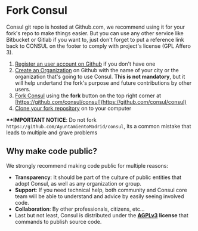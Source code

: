 # Fork Consul

Consul git repo is hosted at Github.com, we recommend using it for your fork's repo to make things easier. But you can use any other service like Bitbucket or Gitlab if you want to, just don't forget to put a reference link back to CONSUL on the footer to comply with project's license \(GPL Affero 3\).

1. [Register an user account on Github](https://github.com/join) if you don't have one
2. [Create an Organization](https://help.github.com/articles/creating-a-new-organization-from-scratch/) on Github with the name of your city or the organization that's going to use Consul. **This is not mandatory**, but it will help undertand the fork's purpose and future contributions by other users.
3. [Fork Consul](https://help.github.com/articles/fork-a-repo/) using the **fork** button on the top right corner at [https://github.com/consul/consul](https://github.com/consul/consul)
4. [Clone your fork repository](https://help.github.com/articles/cloning-a-repository/) on to your computer

**\*\*IMPORTANT NOTICE**: Do not fork `https://github.com/AyuntamientoMadrid/consul`, its a common mistake that leads to multiple and grave problems

## Why make code public?

We strongly recommend making code public for multiple reasons:

* **Transparency**: It should be part of the culture of public entities that adopt Consul, as well as any organization or group.
* **Support**: If you need technical help, both community and Consul core team will be able to understand and advice by easily seeing involved code.
* **Collaboration**: By other professionals, citizens, etc...
* Last but not least, Consul is distributed under the [**AGPLv3**](https://github.com/consul/consul/blob/master/LICENSE-AGPLv3.txt) **license** that commands to publish source code.

